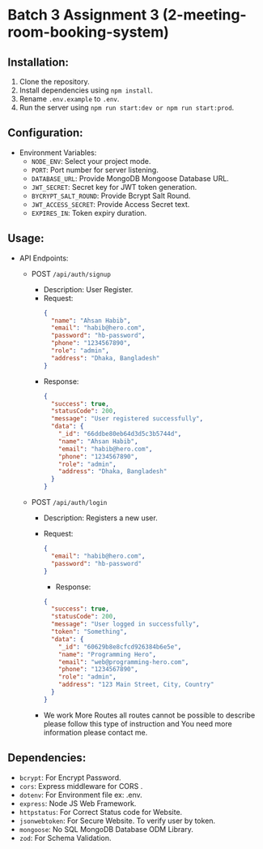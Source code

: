 # Batch 3 Assignment 3 (2-meeting-room-booking-system)

## Installation:

1. Clone the repository.
2. Install dependencies using `npm install`.
3. Rename `.env.example` to `.env`.
4. Run the server using `npm run start:dev or npm run start:prod`.

## Configuration:

- Environment Variables:
  - `NODE_ENV`: Select your project mode.
  - `PORT`: Port number for server listening.
  - `DATABASE_URL`: Provide MongoDB Mongoose Database URL.
  - `JWT_SECRET`: Secret key for JWT token generation.
  - `BYCRYPT_SALT_ROUND`: Provide Bcrypt Salt Round.
  - `JWT_ACCESS_SECRET`: Provide Access Secret text.
  - `EXPIRES_IN`: Token expiry duration.

## Usage:

- API Endpoints:

  - POST `/api/auth/signup`

    - Description: User Register.
    - Request:
      ```json
      {
        "name": "Ahsan Habib",
        "email": "habib@hero.com",
        "password": "hb-password",
        "phone": "1234567890",
        "role": "admin",
        "address": "Dhaka, Bangladesh"
      }
      ```
    - Response:
      ```json
      {
        "success": true,
        "statusCode": 200,
        "message": "User registered successfully",
        "data": {
          "_id": "66ddbe80eb64d3d5c3b5744d",
          "name": "Ahsan Habib",
          "email": "habib@hero.com",
          "phone": "1234567890",
          "role": "admin",
          "address": "Dhaka, Bangladesh"
        }
      }
      ```

  - POST `/api/auth/login`

    - Description: Registers a new user.
    - Request:

      ```json
      {
        "email": "habib@hero.com",
        "password": "hb-password"
      }
      ```

      - Response:

      ```json
      {
        "success": true,
        "statusCode": 200,
        "message": "User logged in successfully",
        "token": "Something",
        "data": {
          "_id": "60629b8e8cfcd926384b6e5e",
          "name": "Programming Hero",
          "email": "web@programming-hero.com",
          "phone": "1234567890",
          "role": "admin",
          "address": "123 Main Street, City, Country"
        }
      }
      ```

    - We work More Routes all routes cannot be possible to describe please follow this type of instruction and You need more information please contact me.

## Dependencies:

- `bcrypt`: For Encrypt Password.
- `cors`: Express middleware for CORS .
- `dotenv`: For Environment file ex: .env.
- `express`: Node JS Web Framework.
- `httpstatus`: For Correct Status code for Website.
- `jsonwebtoken`: For Secure Website. To verify user by token.
- `mongoose`: No SQL MongoDB Database ODM Library.
- `zod`: For Schema Validation.
